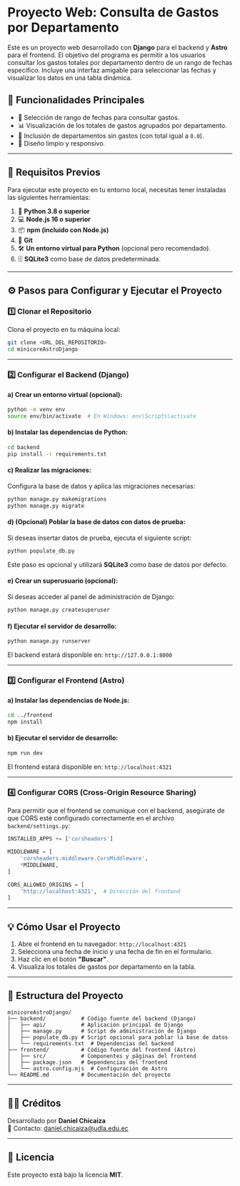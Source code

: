 # Proyecto Web: Consulta de Gastos por Departamento

Este es un proyecto web desarrollado con **Django** para el backend y **Astro** para el frontend. El objetivo del programa es permitir a los usuarios consultar los gastos totales por departamento dentro de un rango de fechas específico. Incluye una interfaz amigable para seleccionar las fechas y visualizar los datos en una tabla dinámica.

## **🚀 Funcionalidades Principales**
- 📅 Selección de rango de fechas para consultar gastos.
- 📊 Visualización de los totales de gastos agrupados por departamento.
- 🏢 Inclusión de departamentos sin gastos (con total igual a `0.0`).
- 🎨 Diseño limpio y responsivo.

---

## **📌 Requisitos Previos**

Para ejecutar este proyecto en tu entorno local, necesitas tener instaladas las siguientes herramientas:

1. 🐍 **Python 3.8 o superior**
2. 💻 **Node.js 16 o superior**
3. 📦 **npm (incluido con Node.js)**
4. 🔄 **Git**
5. 🛠️ **Un entorno virtual para Python** (opcional pero recomendado).
6. 🗄️ **SQLite3** como base de datos predeterminada.

---

## **⚙️ Pasos para Configurar y Ejecutar el Proyecto**

### **1️⃣ Clonar el Repositorio**
Clona el proyecto en tu máquina local:

```bash
git clone <URL_DEL_REPOSITORIO>
cd minicoreAstroDjango
```

---

### **2️⃣ Configurar el Backend (Django)**

#### **a) Crear un entorno virtual** (opcional):
```bash
python -m venv env
source env/bin/activate  # En Windows: env\Scripts\activate
```

#### **b) Instalar las dependencias de Python:**
```bash
cd backend
pip install -r requirements.txt
```

#### **c) Realizar las migraciones:**
Configura la base de datos y aplica las migraciones necesarias:

```bash
python manage.py makemigrations
python manage.py migrate
```

#### **d) (Opcional) Poblar la base de datos con datos de prueba:**
Si deseas insertar datos de prueba, ejecuta el siguiente script:
```bash
python populate_db.py
```
Este paso es opcional y utilizará **SQLite3** como base de datos por defecto.

#### **e) Crear un superusuario (opcional):**
Si deseas acceder al panel de administración de Django:
```bash
python manage.py createsuperuser
```

#### **f) Ejecutar el servidor de desarrollo:**
```bash
python manage.py runserver
```
El backend estará disponible en: `http://127.0.0.1:8000`

---

### **3️⃣ Configurar el Frontend (Astro)**

#### **a) Instalar las dependencias de Node.js:**
```bash
cd ../frontend
npm install
```

#### **b) Ejecutar el servidor de desarrollo:**
```bash
npm run dev
```
El frontend estará disponible en: `http://localhost:4321`

---

### **4️⃣ Configurar CORS (Cross-Origin Resource Sharing)**
Para permitir que el frontend se comunique con el backend, asegúrate de que CORS esté configurado correctamente en el archivo `backend/settings.py`:

```python
INSTALLED_APPS += ['corsheaders']

MIDDLEWARE = [
    'corsheaders.middleware.CorsMiddleware',
    *MIDDLEWARE,
]

CORS_ALLOWED_ORIGINS = [
    'http://localhost:4321',  # Dirección del frontend
]
```

---

## **💡 Cómo Usar el Proyecto**

1. Abre el frontend en tu navegador: `http://localhost:4321`
2. Selecciona una fecha de inicio y una fecha de fin en el formulario.
3. Haz clic en el botón **"Buscar"**.
4. Visualiza los totales de gastos por departamento en la tabla.

---

## **📂 Estructura del Proyecto**

```
minicoreAstroDjango/
├── backend/           # Código fuente del backend (Django)
│   ├── api/           # Aplicación principal de Django
│   ├── manage.py      # Script de administración de Django
│   ├── populate_db.py # Script opcional para poblar la base de datos
│   └── requirements.txt  # Dependencias del backend
├── frontend/          # Código fuente del frontend (Astro)
│   ├── src/           # Componentes y páginas del frontend
│   ├── package.json   # Dependencias del frontend
│   └── astro.config.mjs  # Configuración de Astro
└── README.md          # Documentación del proyecto
```

---

## **👨‍💻 Créditos**
Desarrollado por **Daniel Chicaiza**  
📧 Contacto: [daniel.chicaiza@udla.edu.ec](mailto:daniel.chicaiza@udla.edu.ec)  

---

## **📜 Licencia**
Este proyecto está bajo la licencia **MIT**.
